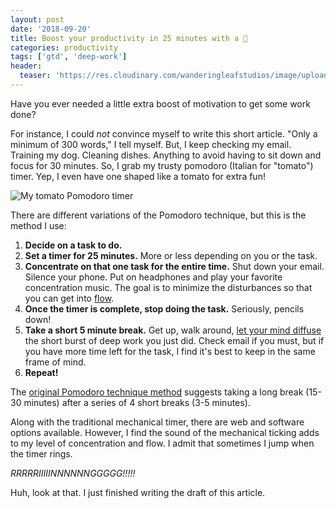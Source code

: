 ```yaml
---
layout: post
date: '2018-09-20'
title: Boost your productivity in 25 minutes with a 🍅
categories: productivity
tags: ['gtd', 'deep-work']
header:
  teaser: 'https://res.cloudinary.com/wanderingleafstudios/image/upload/b_auto,c_pad,g_center,h_630,w_1200/v1537457980/chrisjmears.com/blog/pomodoro-timer.jpg'
---
```


Have you ever needed a little extra boost of motivation to get some work done?

For instance, I could _not_ convince myself to write this short article. "Only a minimum of 300 words," I tell myself. But, I keep checking my email. Training my dog. Cleaning dishes. Anything to avoid having to sit down and focus for 30 minutes. So, I grab my trusty pomodoro (Italian for "tomato") timer. Yep, I even have one shaped like a tomato for extra fun!

![My tomato Pomodoro timer](https://res.cloudinary.com/wanderingleafstudios/image/upload/v1537457980/chrisjmears.com/blog/pomodoro-timer.jpg)

There are different variations of the Pomodoro technique, but this is the method I use:

1. **Decide on a task to do.**
2. **Set a timer for 25 minutes.** More or less depending on you or the task.
3. **Concentrate on that one task for the entire time.** Shut down your email. Silence your phone. Put on headphones and play your favorite concentration music. The goal is to minimize the disturbances so that you can get into [flow](<https://en.wikipedia.org/wiki/Flow_(psychology)>).
4. **Once the timer is complete, stop doing the task.** Seriously, pencils down!
5. **Take a short 5 minute break.** Get up, walk around, [let your mind diffuse](https://www.youtube.com/watch?v=lJtUg-3DfUk) the short burst of deep work you just did. Check email if you must, but if you have more time left for the task, I find it's best to keep in the same frame of mind.
6. **Repeat!**

The [original Pomodoro technique method](https://francescocirillo.com/pages/pomodoro-technique) suggests taking a long break (15-30 minutes) after a series of 4 short breaks (3-5 minutes).

Along with the traditional mechanical timer, there are web and software options available. However, I find the sound of the mechanical ticking adds to my level of concentration and flow. I admit that sometimes I jump when the timer rings.

_RRRRRIIIIINNNNNNGGGGG!!!!!_

Huh, look at that. I just finished writing the draft of this article.
